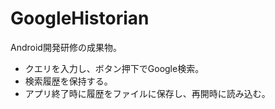 # GoogleHistorian

Android開発研修の成果物。

* クエリを入力し、ボタン押下でGoogle検索。
* 検索履歴を保持する。
* アプリ終了時に履歴をファイルに保存し、再開時に読み込む。
